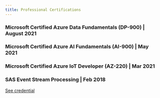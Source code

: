 ```yaml
---
title: Professional Certifications
---
```


### Microsoft Certified Azure Data Fundamentals (DP-900) | August 2021

### Microsoft Certified Azure AI Fundamentals (AI-900) | May 2021

### Microsoft Certified Azure IoT Developer (AZ-220) | Mar 2021

### SAS Event Stream Processing | Feb 2018

[See credential](https://www.youracclaim.com/badges/f5b4ec62-4c51-4e32-8ba7-da549fef2a6a)
